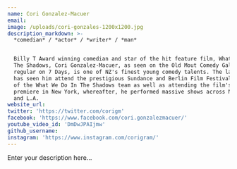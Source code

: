 ```yaml
---
name: Cori Gonzalez-Macuer
email:
image: /uploads/cori-gonzales-1200x1200.jpg
description_markdown: >-
  *comedian* / *actor* / *writer* / *man*


  Billy T Award winning comedian and star of the hit feature film, What We Do In
  The Shadows, Cori Gonzalez-Macuer, as seen on the Old Mout Comedy Gala and a
  regular on 7 Days, is one of NZ's finest young comedy talents. The last year
  has seen him attend the prestigious Sundance and Berlin Film Festivals as part
  of the What We Do In The Shadows team as well as attending the film's U.S.
  premiere in New York, whereafter, he performed massive shows across New York
  and L.A.
website_url:
twitter: 'https://twitter.com/corigm'
facebook: 'https://www.facebook.com/cori.gonzalezmacuer/'
youtube_video_id: 'DmDwJPAIjmw'
github_username:
instagram: 'https://www.instagram.com/corigram/'
---
```


Enter your description here...
